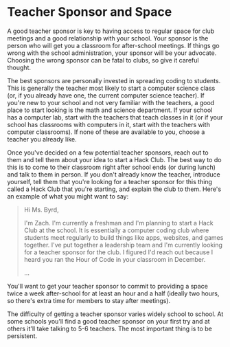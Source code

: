 # Teacher Sponsor and Space

A good teacher sponsor is key to having access to regular space for club meetings and a good relationship with your school. Your sponsor is the person who will get you a classroom for after-school meetings. If things go wrong with the school administration, your sponsor will be your advocate. Choosing the wrong sponsor can be fatal to clubs, so give it careful thought.

The best sponsors are personally invested in spreading coding to students. This is generally the teacher most likely to start a computer science class (or, if you already have one, the current computer science teacher). If you're new to your school and not very familiar with the teachers, a good place to start looking is the math and science department. If your school has a computer lab, start with the teachers that teach classes in it (or if your school has classrooms with computers in it, start with the teachers with computer classrooms). If none of these are available to you, choose a teacher you already like.

Once you've decided on a few potential teacher sponsors, reach out to them and tell them about your idea to start a Hack Club. The best way to do this is to come to their classroom right after school ends (or during lunch) and talk to them in person. If you don't already know the teacher, introduce yourself, tell them that you're looking for a teacher sponsor for this thing called a Hack Club that you're starting, and explain the club to them. Here's an example of what you might want to say:

> Hi Ms. Byrd,
>
> I'm Zach. I'm currently a freshman and I'm planning to start a Hack Club at the school. It is essentially a computer coding club where students meet regularly to build things like apps, websites, and games together. I've put together a leadership team and I'm currently looking for a teacher sponsor for the club. I figured I'd reach out because I heard you ran the Hour of Code in your classroom in December.
>
> ...

You'll want to get your teacher sponsor to commit to providing a space twice a week after-school for at least an hour and a half (ideally two hours, so there's extra time for members to stay after meetings).

The difficulty of getting a teacher sponsor varies widely school to school. At some schools you'll find a good teacher sponsor on your first try and at others it'll take talking to 5-6 teachers. The most important thing is to be persistent.
